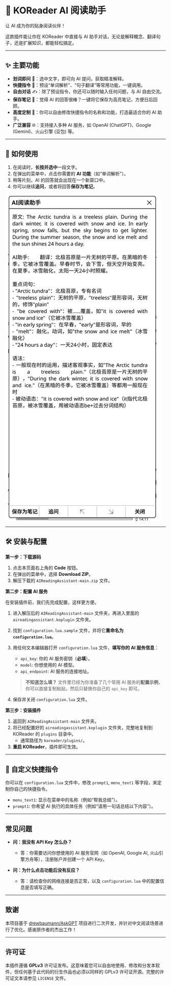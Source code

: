 # 📖 KOReader AI 阅读助手

让 AI 成为你的贴身阅读伙伴！

这款插件能让你在 KOReader 中直接与 AI 助手对话，无论是解释概念、翻译句子，还是扩展知识，都能轻松搞定。

---

## ✨ 主要功能

*   **划词即问** 💬：选中文字，即可向 AI 提问，获取精准解释。
*   **快捷指令** 🚀：预设“单词解析”、“句子翻译”等常用功能，一键调用。
*   **自由对话** ✍️：除了预设指令，你还可以随时输入任何问题，与 AI 自由交流。
*   **保存笔记** 📝：觉得 AI 的回答很棒？一键将它保存为高亮笔记，方便日后回顾。
*   **高度定制** 🔧：你可以自由修改快捷指令的名称和功能，打造最适合你的 AI 助手。
*   **广泛兼容** 🌐：支持接入多种 AI 服务，如 OpenAI (ChatGPT)、Google (Gemini)、火山引擎 (豆包) 等。

---

## 🚀 如何使用

1.  在阅读时，**长按并选中**一段文字。
2.  在弹出的菜单中，点击你需要的 **AI 功能**（如“单词解析”）。
3.  稍等片刻，AI 的回答就会出现在一个新窗口中。
4.  你可以继续**追问**，或者将回答**保存为笔记**。

![AI 阅读助手使用截图](https://github.com/chunbo129/AIReadingAssistant/blob/main/Screenshot_org.koreader.launcher.jpg?raw=true)

---

## 🛠️ 安装与配置

**第一步：下载源码**

1.  点击本页面右上角的 **Code** 按钮。
2.  在弹出的菜单中，选择 **Download ZIP**。
3.  解压下载的 `AIReadingAssistant-main.zip` 文件。

**第二步：配置 AI 服务**

在安装插件前，我们先完成配置，这样更方便。

1.  进入解压后的 `AIReadingAssistant-main` 文件夹，再进入里面的 `aireadingassistant.koplugin` 文件夹。
2.  找到 `configuration.lua.sample` 文件，并将它**重命名为 `configuration.lua`**。
3.  用任何文本编辑器打开 `configuration.lua` 文件，**填写你的 AI 服务信息**：
    *   `api_key`: 你的 AI 服务密钥（**必填**）。
    *   `model`: 你想使用的 AI 模型。
    *   `api_endpoint`: AI 服务的连接地址。

    > **不知道怎么填？** 文件里已经为你准备了几个常用 AI 服务的**配置示例**，你可以直接复制粘贴，然后只替换你自己的 `api_key` 即可。

4.  保存并关闭 `configuration.lua` 文件。

**第三步：安装插件**

1.  返回到 `AIReadingAssistant-main` 文件夹。
2.  将已经配置好的 `aireadingassistant.koplugin` 文件夹，完整地复制到 KOReader 的 `plugins` 目录中。
    *   通常路径为 `koreader/plugins/`。
3.  **重启 KOReader**，插件即可生效。

---

## 🔧 自定义快捷指令

你可以在 `configuration.lua` 文件中，修改 `prompt1`, `menu_text1` 等字段，来定制你自己的快捷指令。

*   `menu_text1`: 显示在菜单中的名称（例如“帮我总结”）。
*   `prompt1`: 你希望 AI 执行的具体任务（例如“请用一句话总结以下内容”）。

---

## 常见问题

*   **问：我没有 API Key 怎么办？**
    *   答：你需要访问你想使用的 AI 服务官网（如 OpenAI, Google AI, 火山引擎方舟等），注册账户并创建一个 API Key。

*   **问：为什么点击功能后没有反应？**
    *   答：请检查你的网络连接是否正常，以及 `configuration.lua` 中的配置信息是否填写正确。

---

## 致谢

本项目基于 [drewbaumann/AskGPT](https://github.com/drewbaumann/AskGPT) 项目进行二次开发，并针对中文阅读场景进行了优化。感谢原作者的杰出工作！

---

## 许可证

本插件遵循 **GPLv3** 许可证发布。这意味着您可以自由地使用、修改和分发本软件，但任何基于此代码的衍生作品也必须以同样的 GPLv3 许可证开源。完整的许可证文本请参见 `LICENSE` 文件。